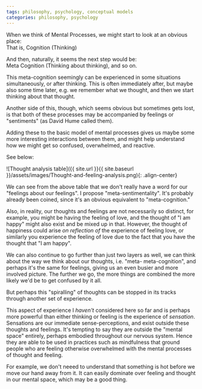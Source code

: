 ```yaml
---
tags: philosophy, psychology, conceptual models
categories: philosophy, psychology
---
```



When we think of Mental Processes, we might start to look at an obvious place:\
That is, Cognition (Thinking)

And then, naturally, it seems the next step would be:\
Meta Cognition (Thinking about thinking), and so on.

This meta-cognition seemingly can be experienced in some situations simultaneously, or after thinking. This is often immediately after, but maybe also some time later, e.g. we remember what we thought, and then we start thinking about that thought.

Another side of this, though, which seems obvious but sometimes gets lost, is that both of these processes may be accompanied by feelings or "sentiments" (as David Hume called them).

Adding these to the basic model of mental processes gives us maybe some more interesting interactions between them, and might help understand how we might get so confused, overwhelmed, and reactive.

See below:

![Thought analysis table]({{ site.url }}{{ site.baseurl }}/assets/images/Thought-and-feeling-analysis.png){: .align-center}

We can see from the above table that we don't really have a word for our "feelings about our feelings". I propose "meta-sentimentality". It's probably already been coined, since it's an obvious equivalent to "meta-cognition."

Also, in reality, our thoughts and feelings are not necessarily so distinct, for example, you might be having the feeling of love, and the thought of "I am happy" might also exist and be mixed up in that. However, the thought of happiness could arise _on reflection of_ the experience of feeling love, or similarly you experience the feeling of love due to the fact that you have the thought that "I am happy".

We can also continue to go further than just two layers as well, we can think about the way we think about our thoughts, i.e. "meta- meta-cognition", and perhaps it's the same for feelings, giving us an even busier and more involved picture. The further we go, the more things are combined the more likely we'd be to get confused by it all.

But perhaps this "spiralling" of thoughts can be stopped in its tracks through another set of experience.

This aspect of experience I _haven't_ considered here so far and is perhaps more powerful than either thinking or feeling is the experience of _sensation_. Sensations are our immediate sense-perceptions, and exist outside  these thoughts and feelings. It's tempting to say they are outside the "mental space" entirely, perhaps embodied throughout our nervous system. Hence they are able to be used in practices such as mindfulness that ground people who are feeling otherwise overwhelmed with the mental  processes of thought and feeling. 

For example, we don't neeed to understand that something is hot before we move our hand away from it. It can easily dominate over feeling and thought in our mental space, which may be a good thing.
